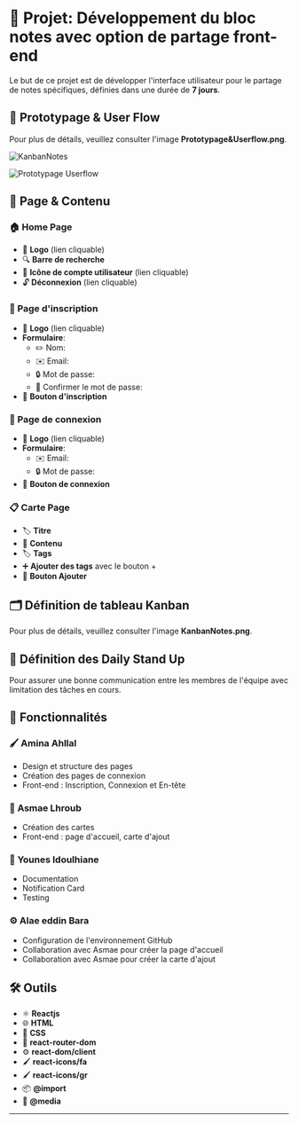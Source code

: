# 📝 Projet: Développement du bloc notes avec option de partage front-end

Le but de ce projet est de développer l'interface utilisateur pour le partage de notes spécifiques, définies dans une durée de **7 jours**.

## 📐 Prototypage & User Flow

Pour plus de détails, veuillez consulter l'image **Prototypage&Userflow.png**.

![KanbanNotes](https://github.com/user-attachments/assets/6fa04db7-009b-44b8-a0d0-38e69f26a020)

![Prototypage Userflow](https://github.com/user-attachments/assets/8cedf2f5-d282-43f6-a55f-8628f57d59c3)



## 📄 Page & Contenu

### 🏠 Home Page
- 🔗 **Logo** (lien cliquable)
- 🔍 **Barre de recherche**
- 👤 **Icône de compte utilisateur** (lien cliquable)
- 🔓 **Déconnexion** (lien cliquable)

### 📝 Page d'inscription
- 🔗 **Logo** (lien cliquable)
- **Formulaire**:  
  - ✏️ Nom:
  - ✉️ Email:
  - 🔒 Mot de passe:
  - 🔄 Confirmer le mot de passe:
- 🔘 **Bouton d'inscription**

### 🔑 Page de connexion
- 🔗 **Logo** (lien cliquable)
- **Formulaire**:  
  - ✉️ Email:
  - 🔒 Mot de passe:
- 🔘 **Bouton de connexion**

### 📋 Carte Page
- 🏷️ **Titre**
- 📄 **Contenu**
- 🏷️ **Tags**
- ➕ **Ajouter des tags** avec le bouton +
- 🔘 **Bouton Ajouter**

## 🗂️ Définition de tableau Kanban

Pour plus de détails, veuillez consulter l'image **KanbanNotes.png**.

## 🔄 Définition des Daily Stand Up

Pour assurer une bonne communication entre les membres de l'équipe avec limitation des tâches en cours.

## 🔧 Fonctionnalités

### 🖌️ **Amina Ahllal**
- Design et structure des pages
- Création des pages de connexion
- Front-end : Inscription, Connexion et En-tête

### 🎨 **Asmae Lhroub**
- Création des cartes
- Front-end : page d'accueil, carte d'ajout

### 📝 **Younes Idoulhiane**
- Documentation
- Notification Card
- Testing

### ⚙️ **Alae eddin Bara**
- Configuration de l'environnement GitHub
- Collaboration avec Asmae pour créer la page d'accueil
- Collaboration avec Asmae pour créer la carte d'ajout

## 🛠️ Outils

- ⚛️ **Reactjs**
- 🌐 **HTML**
- 🎨 **CSS**
- 🚀 **react-router-dom**
- ⚙️ **react-dom/client**
- 🖌️ **react-icons/fa**
- 🖌️ **react-icons/gr**
- 📦 **@import**
- 📱 **@media**

---

